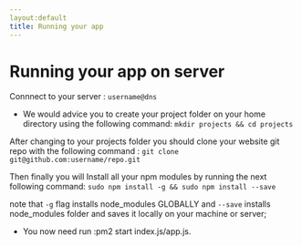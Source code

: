 ```yaml
---
layout:default
title: Running your app
---
```


# Running your app on server

Connnect to your server : `username@dns`

* We would advice you to create your project folder on your home directory using the following command:
`mkdir projects && cd projects`

After changing to your projects folder you should clone your website git repo with the following command :
`git clone git@github.com:username/repo.git`

Then finally you will Install all your npm modules by running the next following command:
`sudo npm install -g && sudo npm install --save`

note that `-g` flag installs node_modules GLOBALLY and  `--save` installs node_modules folder and saves it locally on your machine or server;
 * You now need run :pm2 start index.js/app.js.
